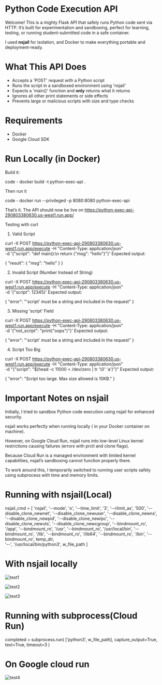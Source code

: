 # Python Code Execution API

Welcome!
This is a mighty Flask API that safely runs Python code sent via HTTP. It’s built for experimentation and sandboxing, perfect for learning, testing, or running student-submitted code in a safe container.

I used **nsjail** for isolation, and Docker to make everything portable and deployment-ready.

# What This API Does

- Accepts a 'POST' request with a Python script
- Runs the script in a sandboxed environment using 'nsjail'
- Expects a 'main()' function and **only** returns what it returns
- Ignores all other print statements or side effects
- Prevents large or malicious scripts with size and type checks

# Requirements

- Docker
- Google Cloud SDK


# Run Locally (in Docker)

Build it:


code - docker build -t python-exec-api .

Then run it

code - docker run --privileged -p 8080:8080 python-exec-api


That’s it. The API should now be live on https://python-exec-api-290803380630.us-west1.run.app/

Testing with curl
1) Valid Script

curl -X POST https://python-exec-api-290803380630.us-west1.run.app/execute
  -H "Content-Type: application/json" \
  -d '{"script": "def main():\n return {\"msg\": \"hello\"}"}'
Expected output:

{ "result": { "msg": "hello" } }

2) Invalid Script (Number Instead of String)

curl -X POST https://python-exec-api-290803380630.us-west1.run.app/execute
  -H "Content-Type: application/json" \
  -d '{"script": 12345}'
Expected output:

{ "error": "'script' must be a string and included in the request" }

3) Missing 'script' Field

curl -X POST https://python-exec-api-290803380630.us-west1.run.app/execute
  -H "Content-Type: application/json" \
  -d '{"not_script": "print(\"oops\")"}'
Expected output:

{ "error": "'script' must be a string and included in the request" }

4) Script Too Big

curl -X POST https://python-exec-api-290803380630.us-west1.run.app/execute
  -H "Content-Type: application/json" \
  -d "{\"script\": \"$(head -c 11000 < /dev/zero | tr '\0' 'a')\"}"
Expected output:

{ "error": "Script too large. Max size allowed is 10KB." }



# Important Notes on nsjail
Initially, I tried to sandbox Python code execution using nsjail for enhanced security.

nsjail works perfectly when running locally ( in your Docker container on machine).

However, on Google Cloud Run, nsjail runs into low-level Linux kernel restrictions causing failures (errors with prctl and clone flags).

Because Cloud Run is a managed environment with limited kernel capabilities, nsjail’s sandboxing cannot function properly there.

To work around this, I temporarily switched to running user scripts safely using subprocess with time and memory limits.


# Running with nsjail(Local)
nsjail_cmd = [
    'nsjail',
    '--mode', 'o',
    '--time_limit', '3',
    '--rlimit_as', '500',
    '--disable_clone_newnet',
    '--disable_clone_newuser',
    '--disable_clone_newns',
   '--disable_clone_newpid',
    '--disable_clone_newipc',
    '--disable_clone_newuts',
    '--disable_clone_newcgroup',
   '--bindmount_ro', '/app',
   '--bindmount_ro', '/usr',
    '--bindmount_ro', '/usr/local/bin',
    '--bindmount_ro', '/lib',
   '--bindmount_ro', '/lib64',
   '--bindmount_ro', '/bin',
   '--bindmount_ro', temp_dir,   
   '--', '/usr/local/bin/python3', w_file_path
]


# With nsjail locally
![test1](https://github.com/user-attachments/assets/4900d42c-2bf3-476c-a4b6-866c9c5b6ea4)


![test2](https://github.com/user-attachments/assets/62d9c99c-e447-4673-bfac-3cb135ff0692)


![test3](https://github.com/user-attachments/assets/6cf195b6-7df6-4750-960e-67c34bd83375)


# Running with subprocess(Cloud Run)
 completed = subprocess.run(
            ['python3', w_file_path],
            capture_output=True,
            text=True,
            timeout=3
        )
# On Google cloud run
![test4](https://github.com/user-attachments/assets/f2a1943a-aa91-4a12-9a0c-d35bb84154dc)


